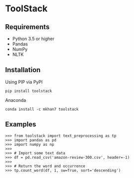 # ToolStack


Requirements
------------

-  Python 3.5 or higher
-  Pandas
-  NumPy
-  NLTK


Installation
------------

Using PIP via PyPI

    pip install toolstack

Anaconda

    conda install -c mkhan7 toolstack
    
    
    
Examples
--------

    >>> from toolstack import text_preprocessing as tp
    >>> import pandas as pd
    >>> import numpy as np
    >>>
    >>> # Import some text data
    >>> df = pd.read_csv('amazon-review-300.csv', header=-1)
    >>>
    >>> # Return the word and occurrence
    >>> tp.count_word(df, 1, sw=True, sort='descending')
